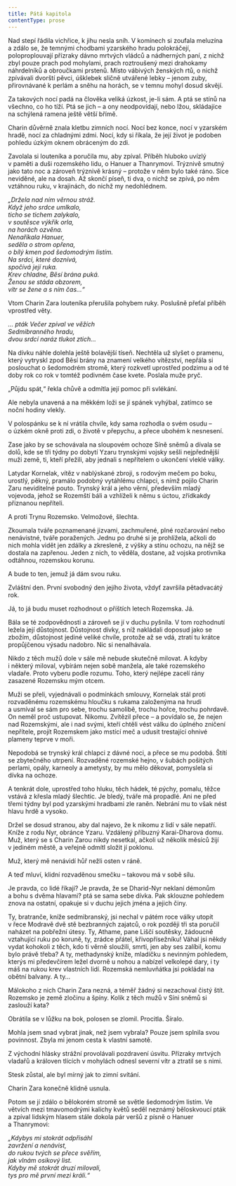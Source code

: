 ```yaml
---
title: Pátá kapitola
contentType: prose
---
```


  

Nad stepí řádila vichřice, k jihu nesla sníh. V komínech si zoufala meluzína a zdálo se, že temnými chodbami yzarského hradu polokráčejí, poloproplouvají přízraky dávno mrtvých vládců a nádherných paní, z nichž zbyl pouze prach pod mohylami, prach roztroušený mezi drahokamy náhrdelníků a obroučkami prstenů. Místo vábivých ženských rtů, o nichž zpívávali dvorští pěvci, úškle­bek sličně utvářené lebky – jenom zuby, přirovnávané k perlám a sněhu na horách, se v temnu mohyl dosud skvějí.

Za takových nocí padá na člověka veliká úzkost, je-li sám. A ptá se stínů na všechno, co ho tíží. Ptá se jich – a ony neodpovídají, nebo lžou, skládajíce na schýlená ramena ještě větší břímě.

Charin důvěrně znala kletbu zimních nocí. Nocí bez konce, nocí v yzarském hradě, nocí za chladnými zdmi. Nocí, kdy si říkala, že její život je podoben pohledu úzkým oknem obráceným do zdi.

Zavolala si louteníka a poručila mu, aby zpíval. Příběh hluboko uvízlý v paměti a duši rozemského lidu, o Hanuer a Thanrymovi. Trýznivě smutný jako tato noc a zároveň trýznivě krásný – protože v něm bylo také ráno. Sice neviděné, ale na dosah. Až skončí píseň, ti dva, o nichž se zpívá, po něm vztáhnou ruku, v krajinách, do nichž my nedohlédnem.

_„Držela nad ním věrnou stráž.  
Když jeho srdce umlkalo,  
ticho se tichem zalykalo,  
v soutěsce výkřik orla,  
na horách ozvěna.  
Nenaříkala Hanuer,  
seděla o strom opřena,  
o bílý kmen pod šedomodrým listím.  
Na srdci, které doznívá,  
spočívá její ruka.  
Krev chladne, Běsí brána puká.  
Ženou se stáda obzorem,  
vítr se žene a s ním čas…“_

Vtom Charin Zara louteníka přerušila pohybem ruky. Poslušně přeťal příběh vprostřed věty.

_… pták Večer zpíval ve věžích  
Sedmibranného hradu,  
dvou srdcí naráz tlukot ztich…_

Na dívku náhle dolehla ještě bolavější tíseň. Nechtěla už slyšet o pramenu, který vytryskl zpod Běsí brány na znamení velkého vítězství, nepřála si poslouchat o šedomodrém stromě, který rozkvetl uprostřed podzimu a od té doby rok co rok v tomtéž podivném čase kvete. Poslala muže pryč.

„Půjdu spát,“ řekla chůvě a odmítla její pomoc při svlékání.

Ale nebyla unavená a na měkkém loži se jí spánek vyhýbal, zatímco se noční hodiny vlekly.

V polospánku se k ní vrátila chvíle, kdy sama rozhodla o svém osudu – o úzkém okně proti zdi, o životě v přepychu, a přece ubohém k nesnesení.

Zase jako by se schovávala na sloupovém ochoze Síně sněmů a dívala se dolů, kde se tři týdny po dobytí Yzaru trynskými vojsky sešli nejpřednější muži země, ti, kteří přežili, aby jednali s nepřítelem o ukončení vleklé války.

Latydar Kornelak, vítěz v nablýskané zbroji, s rodovým mečem po boku, urostlý, pěkný, pramálo podobný vytáhlému chlapci, s nímž pojilo Charin Zaru neviditelné pouto. Trynský král a jeho věrní, především mladý vojevoda, jehož se Rozemští báli a vzhlíželi k němu s úctou, zřídkakdy přiznanou nepříteli.

A proti Trynu Rozemsko. Velmožové, šlechta.

Zkoumala tváře poznamenané jizvami, zachmuřené, plné rozčarování nebo nenávistné, tváře poražených. Jednu po druhé si je prohlížela, ačkoli do nich mohla vidět jen zdálky a zkresleně, z výšky a stínu ochozu, na nějž se dostala na zapřenou. Jeden z nich, to věděla, dostane, až vojska protivníka odtáhnou, rozemskou korunu.

A bude to ten, jemuž já dám svou ruku.

Zvláštní den. První svobodný den jejího života, vždyť završila pětadvacátý rok.

Já, to já budu muset rozhodnout o příštích letech Rozemska. Já.

Bála se té zodpovědnosti a zároveň se jí v duchu pyšnila. V tom rozhodnutí ležela její důstojnost. Důstojnost dívky, s níž nakládali doposud jako se zbožím, důstojnost jediné veliké chvíle, protože až se vdá, ztratí tu krátce propůjčenou výsadu nadobro. Nic si nenalhávala.

Nikdo z těch mužů dole v sále mě nebude skutečně milovat. A kdyby i některý miloval, vybírám nejen sobě manžela, ale také rozemského vladaře. Proto vyberu podle rozumu. Toho, který nejlépe zacelí rány zasazené Rozemsku mým otcem.

Muži se přeli, vyjednávali o podmínkách smlouvy, Kornelak stál proti rozvaděnému rozemskému hloučku s rukama založenýma na hrudi a usmíval se sám pro sebe, trochu samolibě, trochu hořce, trochu pohrdavě. On neměl proč ustupovat. Nikomu. Zvítězil přece – a povídalo se, že nejen nad Rozemskými, ale i nad svými, kteří chtěli vést válku do úplného zničení nepřítele, projít Rozemskem jako mstící meč a udusit trestající ohnivé plameny teprve v moři.

Nepodobá se trynský král chlapci z dávné noci, a přece se mu podobá. Štítí se zbytečného utrpení. Rozvaděné rozemské hejno, v šubách pošitých perlami, opály, karneoly a ametysty, by mu mělo děkovat, pomyslela si dívka na ochoze.

A tenkrát dole, uprostřed toho hluku, těch hádek, té pýchy, pomalu, těžce vstává z křesla mladý šlechtic. Je bledý, tváře má propadlé. Ani ne před třemi týdny byl pod yzarskými hradbami zle raněn. Nebrání mu to však nést hlavu hrdě a vysoko.

Držel se dosud stranou, aby dal najevo, že k nikomu z lidí v sále nepatří. Kníže z rodu Nyr, obránce Yzaru. Vzdálený příbuzný Ka­rai-Dharova domu. Muž, který se s Charin Zarou nikdy nesetkal, ačkoli už několik měsíců žijí v jediném městě, a veřejně odmítl složit jí poklonu.

Muž, který mě nenávidí hůř nežli osten v ráně.

A teď mluví, klidní rozvaděnou smečku – takovou má v sobě sílu.

Je pravda, co lidé říkají? Je pravda, že se Dharid-Nyr neklaní démonům a bohu s dvěma hlavami? ptá se sama sebe dívka. Pak sklouzne pohledem znova na ostatní, opakuje si v duchu jejich jména a jejich činy.

Ty, bratranče, kníže sedmibranský, jsi nechal v pátém roce války utopit v řece Modravě dvě stě bezbranných zajatců, o rok později tři sta poručil naházet na pobřežní útesy. Ty, Athame, pane Liščí soutěsky, žádoucně vztahující ruku po koruně, ty, zrádce přátel, křivopřísežníku! Váhal jsi někdy vydat kohokoli z těch, kdo ti věrně sloužili, smrti, jen aby ses zalíbil, komu bylo právě třeba? A ty, methadynský kníže, mladíčku s nevinným pohledem, kterýs mi předevčírem ležel dvorně u nohou a nabízel velkolepé dary, i ty máš na rukou krev vlastních lidí. Rozemská nemluvňátka jsi pokládal na obětní balvany. A ty…

Málokoho z nich Charin Zara nezná, a téměř žádný si nezachoval čistý štít. Rozemsko je země zločinu a špíny. Kolik z těch mužů v Síni sněmů si zaslouží kata?

Obrátila se v lůžku na bok, polosen se zlomil. Procitla. Šíralo.

Mohla jsem snad vybrat jinak, než jsem vybrala? Pouze jsem splnila svou povinnost. Zbyla mi jenom cesta k vlastní samotě.

Z východní hlásky strážní provolávali pozdravení úsvitu. Přízraky mrtvých vladařů a královen tlících v mohylách odnesl severní vítr a ztratil se s nimi.

Stesk zůstal, ale byl mírný jak to zimní svítání.

Charin Zara konečně klidně usnula.

Potom se jí zdálo o bělokorém stromě se světle šedomodrým listím. Ve větvích mezi tmavomodrými kalichy květů seděl neznámý běloskvoucí pták a zpíval lidským hlasem stále dokola pár veršů z písně o Hanuer a Thanrymovi:

_„Kdybys mi stokrát odpřisáhl  
zavržení a nenávist,  
do rukou tvých se přece svěřím,  
jak vlnám osikový list.  
Kdyby mě stokrát druzí milovali,  
tys pro mě první mezi králi.“_
